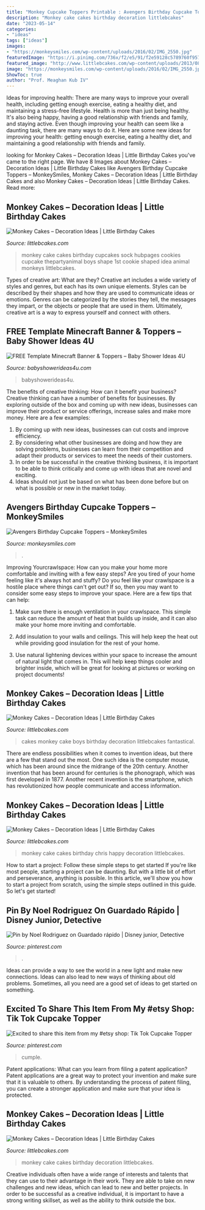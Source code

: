 ```yaml
---
title: "Monkey Cupcake Toppers Printable : Avengers Birthday Cupcake Toppers – Monkeysmiles"
description: "Monkey cake cakes birthday decoration littlebcakes"
date: "2023-05-14"
categories:
- "ideas"
tags: ["ideas"]
images:
- "https://monkeysmiles.com/wp-content/uploads/2016/02/IMG_2550.jpg"
featuredImage: "https://i.pinimg.com/736x/f2/e5/91/f2e59128c5789760f957953247e98d60.jpg"
featured_image: "http://www.littlebcakes.com/wp-content/uploads/2013/08/Monkey-Cake.jpg"
image: "https://monkeysmiles.com/wp-content/uploads/2016/02/IMG_2550.jpg"
ShowToc: true
author: "Prof. Meaghan Kub IV"
---
```



Ideas for improving health: There are many ways to improve your overall health, including getting enough exercise, eating a healthy diet, and maintaining a stress-free lifestyle.
Health is more than just being healthy. It's also being happy, having a good relationship with friends and family, and staying active. Even though improving your health can seem like a daunting task, there are many ways to do it. Here are some new ideas for improving your health: getting enough exercise, eating a healthy diet, and maintaining a good relationship with friends and family.

	

		
looking for Monkey Cakes – Decoration Ideas | Little Birthday Cakes you've came to the right page. We have 8 Images about Monkey Cakes – Decoration Ideas | Little Birthday Cakes like Avengers Birthday Cupcake Toppers – MonkeySmiles, Monkey Cakes – Decoration Ideas | Little Birthday Cakes and also Monkey Cakes – Decoration Ideas | Little Birthday Cakes. Read more:
		
    
## Monkey Cakes – Decoration Ideas | Little Birthday Cakes

<img loading=lazy src="http://www.littlebcakes.com/wp-content/uploads/2013/08/Monkey-Birthday-Cake.jpg" onerror="this.onerror=null;this.src='https://tse2.mm.bing.net/th?id=OIP.8plcvmPhln88RKqfjNi-3QHaHJ&amp;pid=15.1';" alt="Monkey Cakes – Decoration Ideas | Little Birthday Cakes">

_Source: littlebcakes.com_

>monkey cake cakes birthday cupcakes sock hubpages cookies cupcake thepartyanimal boys shape 1st cookie shaped idea animal monkeys littlebcakes. 

	

Types of creative art: What are they?
Creative art includes a wide variety of styles and genres, but each has its own unique elements. Styles can be described by their shapes and how they are used to communicate ideas or emotions. Genres can be categorized by the stories they tell, the messages they impart, or the objects or people that are used in them. Ultimately, creative art is a way to express yourself and connect with others.

    
## FREE Template Minecraft Banner &amp; Toppers – Baby Shower Ideas 4U

<img loading=lazy src="https://babyshowerideas4u.com/wp-content/uploads/2014/04/7.png" onerror="this.onerror=null;this.src='https://tse2.mm.bing.net/th?id=OIP.BnM0Dcepnn-9cNBOT22bugHaKf&amp;pid=15.1';" alt="FREE Template Minecraft Banner &amp; Toppers – Baby Shower Ideas 4U">

_Source: babyshowerideas4u.com_

>babyshowerideas4u. 

	

The benefits of creative thinking: How can it benefit your business?
Creative thinking can have a number of benefits for businesses. By exploring outside of the box and coming up with new ideas, businesses can improve their product or service offerings, increase sales and make more money. Here are a few examples:
1. By coming up with new ideas, businesses can cut costs and improve efficiency.
2. By considering what other businesses are doing and how they are solving problems, businesses can learn from their competition and adapt their products or services to meet the needs of their customers.
3. In order to be successful in the creative thinking business, it is important to be able to think critically and come up with ideas that are novel and exciting.
4. Ideas should not just be based on what has been done before but on what is possible or new in the market today.

    
## Avengers Birthday Cupcake Toppers – MonkeySmiles

<img loading=lazy src="https://monkeysmiles.com/wp-content/uploads/2016/02/IMG_2550.jpg" onerror="this.onerror=null;this.src='https://tse3.mm.bing.net/th?id=OIP.cI3hagKSgI3GixrMtn1--AHaE8&amp;pid=15.1';" alt="Avengers Birthday Cupcake Toppers – MonkeySmiles">

_Source: monkeysmiles.com_

>. 

	

Improving Yourcrawlspace: How can you make your home more comfortable and inviting with a few easy steps?
Are you tired of your home feeling like it's always hot and stuffy? Do you feel like your crawlspace is a hostile place where things can't get out? If so, then you may want to consider some easy steps to improve your space. Here are a few tips that can help:
1. Make sure there is enough ventilation in your crawlspace. This simple task can reduce the amount of heat that builds up inside, and it can also make your home more inviting and comfortable.

2. Add insulation to your walls and ceilings. This will help keep the heat out while providing good insulation for the rest of your home.

3. Use natural lightening devices within your space to increase the amount of natural light that comes in. This will help keep things cooler and brighter inside, which will be great for looking at pictures or working on project documents!

    
## Monkey Cakes – Decoration Ideas | Little Birthday Cakes

<img loading=lazy src="http://www.littlebcakes.com/wp-content/uploads/2013/08/Monkey-Cakes.jpg" onerror="this.onerror=null;this.src='https://tse1.mm.bing.net/th?id=OIP.H6nibDbqzCWV6eOYM8TacQHaJ3&amp;pid=15.1';" alt="Monkey Cakes – Decoration Ideas | Little Birthday Cakes">

_Source: littlebcakes.com_

>cakes monkey cake boys birthday decoration littlebcakes fantastical. 

	

There are endless possibilities when it comes to invention ideas, but there are a few that stand out the most. One such idea is the computer mouse, which has been around since the midrange of the 20th century. Another invention that has been around for centuries is the phonograph, which was first developed in 1877. Another recent invention is the smartphone, which has revolutionized how people communicate and access information.

    
## Monkey Cakes – Decoration Ideas | Little Birthday Cakes

<img loading=lazy src="http://www.littlebcakes.com/wp-content/uploads/2013/08/Monkey-Cake.jpg" onerror="this.onerror=null;this.src='https://tse2.mm.bing.net/th?id=OIP.tbxt3A_MXCcctZE6LcFdVwHaJ4&amp;pid=15.1';" alt="Monkey Cakes – Decoration Ideas | Little Birthday Cakes">

_Source: littlebcakes.com_

>monkey cake cakes birthday chris happy decoration littlebcakes. 

	

How to start a project: Follow these simple steps to get started
If you're like most people, starting a project can be daunting. But with a little bit of effort and perseverance, anything is possible. In this article, we'll show you how to start a project from scratch, using the simple steps outlined in this guide. So let's get started!

    
## Pin By Noel Rodriguez On Guardado Rápido | Disney Junior, Detective

<img loading=lazy src="https://i.pinimg.com/736x/5b/8c/a8/5b8ca80a1f0425ac108491ee8a09336e.jpg" onerror="this.onerror=null;this.src='https://tse4.mm.bing.net/th?id=OIP.hH0vfGCQW1hOeJFNtndQSwHaKX&amp;pid=15.1';" alt="Pin by Noel Rodriguez on Guardado rápido | Disney junior, Detective">

_Source: pinterest.com_

>. 

	

Ideas can provide a way to see the world in a new light and make new connections. Ideas can also lead to new ways of thinking about old problems. Sometimes, all you need are a good set of ideas to get started on something.

    
## Excited To Share This Item From My #etsy Shop: Tik Tok Cupcake Topper

<img loading=lazy src="https://i.pinimg.com/736x/f2/e5/91/f2e59128c5789760f957953247e98d60.jpg" onerror="this.onerror=null;this.src='https://tse1.mm.bing.net/th?id=OIP.b1F_W37j1KrVuqhveGHQTAHaJ3&amp;pid=15.1';" alt="Excited to share this item from my #etsy shop: Tik Tok Cupcake Topper">

_Source: pinterest.com_

>cumple. 

	

Patent applications: What can you learn from filing a patent application?
Patent applications are a great way to protect your invention and make sure that it is valuable to others. By understanding the process of patent filing, you can create a stronger application and make sure that your idea is protected.

    
## Monkey Cakes – Decoration Ideas | Little Birthday Cakes

<img loading=lazy src="http://www.littlebcakes.com/wp-content/uploads/2013/08/Monkey-Cake-Ideas.jpg" onerror="this.onerror=null;this.src='https://tse3.mm.bing.net/th?id=OIP.UsPIY81XIbCpXkwnMSruZgHaJ4&amp;pid=15.1';" alt="Monkey Cakes – Decoration Ideas | Little Birthday Cakes">

_Source: littlebcakes.com_

>monkey cake cakes birthday decoration littlebcakes. 

	

Creative individuals often have a wide range of interests and talents that they can use to their advantage in their work. They are able to take on new challenges and new ideas, which can lead to new and better projects. In order to be successful as a creative individual, it is important to have a strong writing skillset, as well as the ability to think outside the box.


